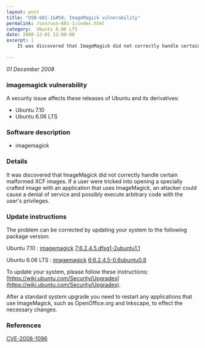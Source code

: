 ```yaml
---
layout: post
title: "USN-681-1&#58; ImageMagick vulnerability"
permalink: /usn/usn-681-1/index.html
category:  Ubuntu 6.06 LTS
date: 2008-12-01 12:00:00
excerpt: |
    It was discovered that ImageMagick did not correctly handle certain malformed XCF images. If a user were tricked into opening a specially crafted image with an application that uses ImageMagick, an attacker could cause a denial of service and possibly execute arbitrary code with the user&#39;s privileges. 
    
--- 
```

 
 

*01 December 2008*

### imagemagick vulnerability

A security issue affects these releases of Ubuntu and its derivatives:

* Ubuntu 7.10
* Ubuntu 6.06 LTS

### Software description

* imagemagick 

### Details

It was discovered that ImageMagick did not correctly handle certain malformed XCF images. If a user were tricked into opening a specially crafted image with an application that uses ImageMagick, an attacker could cause a denial of service and possibly execute arbitrary code with the user&#39;s privileges. 

### Update instructions

The problem can be corrected by updating your system to the following package version:

Ubuntu 7.10
 : [imagemagick](https://launchpad.net/ubuntu/+source/imagemagick) <span> [7:6.2.4.5.dfsg1-2ubuntu1.1](https://launchpad.net/ubuntu/+source/imagemagick/7:6.2.4.5.dfsg1-2ubuntu1.1) </span> 

Ubuntu 6.06 LTS
 : [imagemagick](https://launchpad.net/ubuntu/+source/imagemagick) <span> [6:6.2.4.5-0.6ubuntu0.8](https://launchpad.net/ubuntu/+source/imagemagick/6:6.2.4.5-0.6ubuntu0.8) </span> 

To update your system, please follow these instructions: [https://wiki.ubuntu.com/Security/Upgrades](https://wiki.ubuntu.com/Security/Upgrades).

After a standard system upgrade you need to restart any applications that use ImageMagick, such as OpenOffice.org and Inkscape, to effect the necessary changes. 

### References

 
 [CVE-2008-1096](http://people.ubuntu.com/~ubuntu-security/cve/CVE-2008-1096)
 

